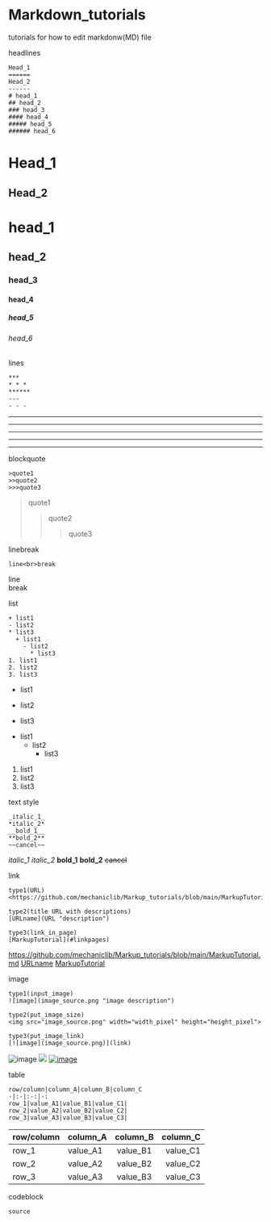 # Markdown_tutorials
tutorials for how to edit markdonw(MD) file

headlines
```
Head_1
======
Head_2
------
# head_1
## head_2
### head_3
#### head_4
##### head_5
###### head_6
```
Head_1
======
Head_2
------
# head_1
## head_2
### head_3
#### head_4
##### head_5
###### head_6



lines
```
***
* * *
******
---
- - -

```
***
* * *
******
---
- - -



blockquote
```
>quote1
>>quote2
>>>quote3
```
>quote1
>>quote2
>>>quote3



linebreak
```
line<br>break
```
line<br>break



list
```
+ list1
- list2
* list3
  + list1
    - list2
      * list3
1. list1
2. list2
3. list3

```
+ list1
- list2
* list3
+ list1
  - list2
    * list3
1. list1
2. list2
3. list3



text style
```
_italic_1_
*italic_2*
__bold_1__
**bold_2**
~~cancel~~
```
_italic_1_
*italic_2*
__bold_1__
**bold_2**
~~cancel~~



link
```
type1(URL)
<https://github.com/mechaniclib/Markup_tutorials/blob/main/MarkupTutorial.md>

type2(title URL with descriptions)
[URLname](URL "description")

type3(link_in_page)
[MarkupTutorial](#linkpages)
```
<https://github.com/mechaniclib/Markup_tutorials/blob/main/MarkupTutorial.md>
[URLname](URL "description")
[MarkupTutorial](#linkpages)



image
```
type1(input_image)
![image](image_source.png "image description")

type2(put_image_size)
<img src="image_source.png" width="width_pixel" height="height_pixel">

type3(put_image_link)
[![image](image_source.png)](link)
```  
![image](image_source.png "image description")
<img src="image_source.png" width="width_pixel" height="height_pixel">
[![image](image_source.png)](link)



table
```
row/column|column_A|column_B|column_C
-|:-|:-:|-:
row_1|value_A1|value_B1|value_C1|
row_2|value_A2|value_B2|value_C2|
row_3|value_A3|value_B3|value_C3|
```  
row/column|column_A|column_B|column_C
-|:-|:-:|-:
row_1|value_A1|value_B1|value_C1|
row_2|value_A2|value_B2|value_C2|
row_3|value_A3|value_B3|value_C3|



codeblock
```language
source
```
